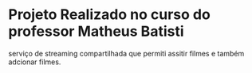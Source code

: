 # Projeto  Realizado no curso do professor Matheus Batisti

 serviço de streaming  compartilhada que permiti assitir filmes e também adcionar filmes.
